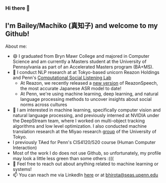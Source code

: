 ### Hi there 👋
## I'm Bailey/Machiko (真知子)  and welcome to my Github!

About me:
- 😄 I graduated from Bryn Mawr College and majored in Computer Science and am currently a Masters student at the University of Pennsylvania as part of an Accelerated Masters program (BA+MS).
- 🌱 I conduct NLP research at at Tokyo-based unicorn Reazon Holdings and Penn's [Computational Social Listening Lab](https://csl-lab-upenn.github.io/) 
    - At Reazon, we recently released a [new version](https://research.reazon.jp/blog/2024-08-01-ReazonSpeech.html) of ReazonSpeech, the most accurate Japanese ASR model to date!
    - At Penn, we're using machine learning, deep learning, and natural language processing methods to uncover insights about social norms across cultures
- 👀 I am interested in machine learning, specifically computer vision and natural language processing, and previously interned at NVIDIA under the DeepStream team, where I worked on multi-object tracking algorithms and low level optimization. I also conducted machine translation research at the Miyao research [group](https://mynlp.is.s.u-tokyo.ac.jp/ja/index) of the University of Tokyo.
- I previously TAed for Penn's CIS4120/520 course (Human Computer Interaction)
- Most of the work I do does not use Github, so unfortunately, my profile may look a little less green than some others :((( 
- 💬 Feel free to reach out about anything related to machine learning or systems!
- 📫 You can reach me via LinkedIn [here](https://www.linkedin.com/in/baileyhirota/) or at bhirota@seas.upenn.edu
